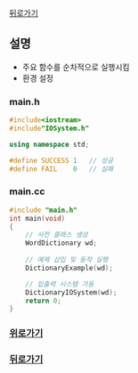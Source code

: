 [뒤로가기](../TreeVocaNote.md)

## 설명
- 주요 함수를 순차적으로 실행시킴
- 환경 설정

### main.h
```cpp
#include<iostream>
#include"IOSystem.h"

using namespace std;

#define SUCCESS	1	// 성공
#define FAIL	0	// 실패
```

### main.cc
```cpp
#include "main.h"
int main(void)
{
	// 사전 클래스 생성
	WordDictionary wd;
	
	// 예제 삽입 및 동작 실행
	DictionaryExample(wd);

	// 입출력 시스템 가동
	DictionaryIOSystem(wd);
	return 0;
}

```
### [위로가기](#설명)
### [뒤로가기](../TreeVocaNote.md)